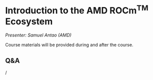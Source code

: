 # Introduction to the AMD ROCm<sup>TM</sup> Ecosystem

<!-- Cannot do in full italics as the ã is misplaced which is likely an mkdocs bug. -->
*Presenter: Samuel Antao (AMD)*

Course materials will be provided during and after the course.

<!--
<video src="https://462000265.lumidata.eu/4day-20241028/recordings/2_01_Introduction_to_AMD_ROCm_Ecosystem.mp4" controls="controls">
</video>
-->

<!--
Temporary location of materials (for the lifetime of the training project):

-   Slides: `/project/project_465001098/Slides/AMD/session-1-hip_intro.pdf`
-->

<!--
Materials available on the web:

-   [Slides on the web](https://462000265.lumidata.eu/4day-20241028/files/LUMI-4day-20241028-2_01_Introduction_to_AMD_ROCm_Ecosystem.pdf)
-->

<!--
Archived materials on LUMI:

-   Slides: `/appl/local/training/4day-20241028/files/LUMI-4day-20241028-2_01_Introduction_to_AMD_ROCm_Ecosystem.pdf`

-   Recording: `/appl/local/training/4day-20241028/recordings/2_01_Introduction_to_AMD_ROCm_Ecosystem.mp4`
-->


## Q&A

/

